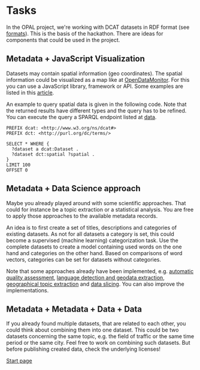 # Tasks

In the OPAL project, we're working with DCAT datasets in RDF format (see [formats](formats.md)).
This is the basis of the hackathon.
There are ideas for components that could be used in the project.

## Metadata + JavaScript Visualization

Datasets may contain spatial information (geo coordinates).
The spatial information could be visualized as a map like at [OpenDataMonitor](https://opendatamonitor.eu/).
For this you can use a JavaScript library, framework or API. Some examples are listed in this [article](https://geoawesomeness.com/top-19-online-geovisualization-tools-apis-libraries-beautiful-maps/).

An example to query spatial data is given in the following code.
Note that the returned results have different types and the query has to be refined.
You can execute the query a SPARQL endpoint listed at [data](data.md).

```SPARQL
PREFIX dcat: <http://www.w3.org/ns/dcat#>
PREFIX dct: <http://purl.org/dc/terms/>

SELECT * WHERE {
  ?dataset a dcat:Dataset .
  ?dataset dct:spatial ?spatial .
}
LIMIT 100
OFFSET 0
```

## Metadata + Data Science approach

Maybe you already played around with some scientific approaches.
That could for instance be a topic extraction or a statistical analysis.
You are free to apply those approaches to the available metadata records.

An idea is to first create a set of titles, descriptions and categories of existing datasets.
As not for all datasets a category is set, this could become a supervised (machine learning) categorization task.
Use the complete datasets to create a model containing used words on the one hand and categories on the other hand.
Based on comparisons of word vectors, categories can be set for datasets without categories.

Note that some approaches already have been implemented, e.g.
[automatic quality assessment](https://github.com/projekt-opal/civet),
[language detection and geodata extraction](https://github.com/projekt-opal/metadata-refinement),
[geographical topic extraction](https://github.com/projekt-opal/Topic-Extraction) and
[data slicing](https://github.com/projekt-opal/ElasticTriples).
You can also improve the implementations.

## Metadata + Metadata + Data + Data

If you already found multiple datasets, that are related to each other, you could think about combining them into one dataset.
This could be two datasets concerning the same topic, e.g. the field of traffic or the same time period or the same city.
Feel free to work on combining such datasets.
But before publishing created data, check the underlying licenses!

[Start page](/)
